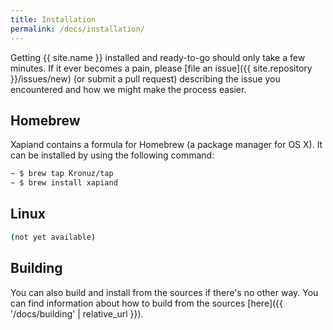 ```yaml
---
title: Installation
permalink: /docs/installation/
---
```


Getting {{ site.name }} installed and ready-to-go should only take a few minutes.
If it ever becomes a pain, please [file an issue]({{ site.repository }}/issues/new)
(or submit a pull request) describing the issue you encountered and how
we might make the process easier.


## Homebrew

Xapiand contains a formula for Homebrew (a package manager for OS X). It can
be installed by using the following command:

```sh
~ $ brew tap Kronuz/tap
~ $ brew install xapiand
```


## Linux

```sh
(not yet available)
```


## Building

You can also build and install from the sources if there's no other way. You can
find information about how to build from the sources [here]({{ '/docs/building' | relative_url }}).
